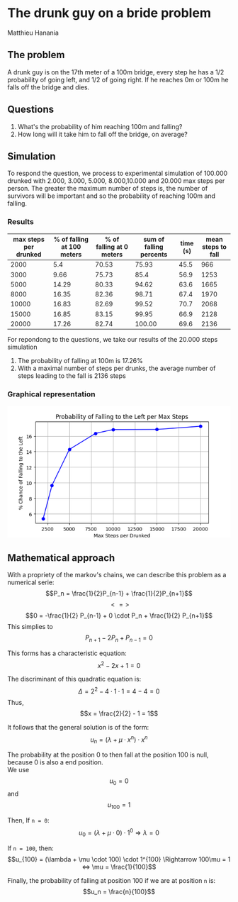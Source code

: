 # The drunk guy on a bride problem

Matthieu Hanania

## The problem
A drunk guy is on the 17th meter of a 100m bridge, every step he has a 1/2 probability of going left, and 1/2 of going right. If he reaches 0m or 100m he falls off the bridge and dies.

## Questions
1) What's the probability of him reaching 100m and falling?
2) How long will it take him to fall off the bridge, on average? 


## Simulation

To respond the question, we process to experimental simulation of 100.000 drunked with 2.000, 3.000, 5.000, 8.000,10.000 and 20.000 max steps per person.
The greater the maximum number of steps is, the number of survivors will be important and so the probability of reaching 100m and falling.

### Results
| max steps per drunked | % of falling at 100 meters  | % of falling at 0 meters | sum of falling percents | time (s) | mean steps to fall |
|-----------------------|---------------------------------|------------------------------------|------------------|----------|-------|
| 2000                  | 5.4                             | 70.53                              | 75.93            | 45.5     |966    |
| 3000                  | 9.66                            | 75.73                              | 85.4             | 56.9     |1253   |
| 5000                  | 14.29                           | 80.33                              | 94.62            | 63.6     |1665   |
| 8000                  | 16.35                           | 82.36                              | 98.71            | 67.4     |1970   |
| 10000                 | 16.83                           | 82.69                              | 99.52            | 70.7     |2068   |
| 15000                 | 16.85                           | 83.15                              | 99.95            | 66.9     |2128   |
| 20000                 | 17.26                           | 82.74                              | 100.00           | 69.6     |2136   |

For repondong to the questions, we take our results of the 20.000 steps simulation
1) The probability of falling at 100m is 17.26%
2) With a maximal number of steps per drunks, the average number of steps leading to the fall is 2136 steps

### Graphical representation
![A graphical representation of %chance of falling to the left per max steps](figure.png)


## Mathematical approach

With a propriety of the markov's chains, we can describe this problem as a numerical serie:
$$P_n = \frac{1}{2}P_{n-1} + \frac{1}{2}P_{n+1}$$
$$<=>$$
$$0 = -\frac{1}{2} P_{n-1} + 0 \cdot P_n + \frac{1}{2} P_{n+1}$$
This simplies to
$$P_{n+1} - 2P_n + P_{n-1} =0 $$

This forms has a characteristic equation:
$$x^2 - 2x + 1 = 0$$

The discriminant of this quadratic equation is:
$$\Delta = 2^2 - 4 \cdot 1 \cdot 1 = 4 - 4 = 0$$
Thus, $$x = \frac{2}{2} - 1 = 1$$

It follows that the general solution is of the form:
$$u_n = (\lambda + \mu \cdot x^n) \cdot x^n$$

The probability at the position 0 to then fall at the position 100 is null, because 0 is also a end position.  
We use  $$u_0 = 0$$ and $$u_{100} = 1$$

Then, If `n = 0`:
$$u_0 = (\lambda + \mu \cdot 0) \cdot 1^0 \Rightarrow \lambda = 0$$

If `n = 100`, then:
$$u_{100} = (\lambda + \mu \cdot 100) \cdot 1^{100} \Rightarrow 100\mu = 1 <=> \mu = \frac{1}{100}$$

Finally,  the probability of falling at position 100 if we are at position `n` is:
$$u_n = \frac{n}{100}$$








